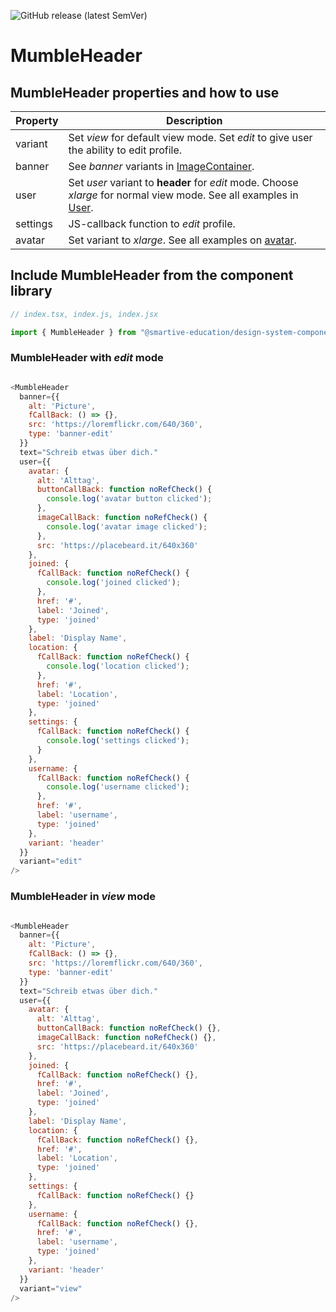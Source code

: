 ![GitHub release (latest SemVer)](https://img.shields.io/github/v/release/smartive-education/design-system-component-library-yeahyeahyeah)
# MumbleHeader
## MumbleHeader properties and how to use
| Property|Description|
|-|-|
|variant|Set *view* for default view mode. Set *edit* to give user the ability to edit profile.|
|banner|See *banner* variants in [ImageContainer](./?path=/docs/medias-image--image-container-story).|
|user|Set *user* variant to **header** for *edit* mode. Choose *xlarge* for normal view mode. See all examples in [User](./?path=/docs/user-user--user-story).|
|settings|JS-callback function to *edit* profile.|
|avatar|Set variant to *xlarge*. See all examples on [avatar](./?path=/docs/user--avatar-story).|

## Include MumbleHeader from the component library

```js
// index.tsx, index.js, index.jsx

import { MumbleHeader } from "@smartive-education/design-system-component-library-yeahyeahyeah"

```

### MumbleHeader with *edit* mode

```js

<MumbleHeader
  banner={{
    alt: 'Picture',
    fCallBack: () => {},
    src: 'https://loremflickr.com/640/360',
    type: 'banner-edit'
  }}
  text="Schreib etwas über dich."
  user={{
    avatar: {
      alt: 'Alttag',
      buttonCallBack: function noRefCheck() {
        console.log('avatar button clicked');
      },
      imageCallBack: function noRefCheck() {
        console.log('avatar image clicked');
      },
      src: 'https://placebeard.it/640x360'
    },
    joined: {
      fCallBack: function noRefCheck() {
        console.log('joined clicked');
      },
      href: '#',
      label: 'Joined',
      type: 'joined'
    },
    label: 'Display Name',
    location: {
      fCallBack: function noRefCheck() {
        console.log('location clicked');
      },
      href: '#',
      label: 'Location',
      type: 'joined'
    },
    settings: {
      fCallBack: function noRefCheck() {
        console.log('settings clicked');
      }
    },
    username: {
      fCallBack: function noRefCheck() {
        console.log('username clicked');
      },
      href: '#',
      label: 'username',
      type: 'joined'
    },
    variant: 'header'
  }}
  variant="edit"
/>

```

### MumbleHeader in *view* mode

```js

<MumbleHeader
  banner={{
    alt: 'Picture',
    fCallBack: () => {},
    src: 'https://loremflickr.com/640/360',
    type: 'banner-edit'
  }}
  text="Schreib etwas über dich."
  user={{
    avatar: {
      alt: 'Alttag',
      buttonCallBack: function noRefCheck() {},
      imageCallBack: function noRefCheck() {},
      src: 'https://placebeard.it/640x360'
    },
    joined: {
      fCallBack: function noRefCheck() {},
      href: '#',
      label: 'Joined',
      type: 'joined'
    },
    label: 'Display Name',
    location: {
      fCallBack: function noRefCheck() {},
      href: '#',
      label: 'Location',
      type: 'joined'
    },
    settings: {
      fCallBack: function noRefCheck() {}
    },
    username: {
      fCallBack: function noRefCheck() {},
      href: '#',
      label: 'username',
      type: 'joined'
    },
    variant: 'header'
  }}
  variant="view"
/>

```